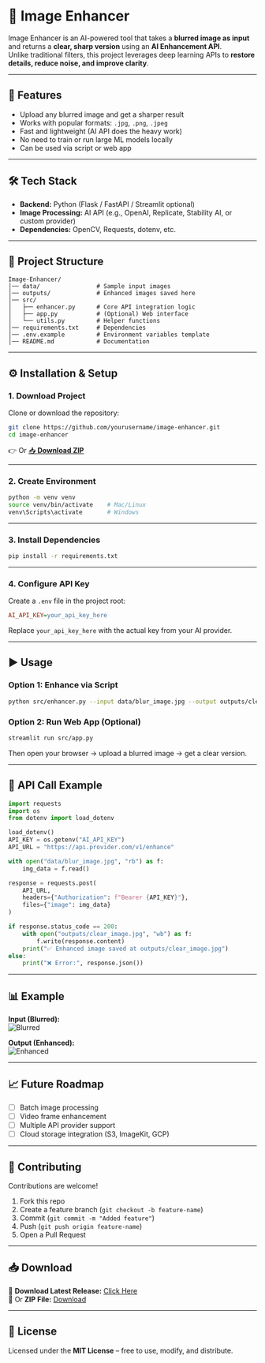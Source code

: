 # 📸 Image Enhancer  

Image Enhancer is an AI-powered tool that takes a **blurred image as input** and returns a **clear, sharp version** using an **AI Enhancement API**.  
Unlike traditional filters, this project leverages deep learning APIs to **restore details, reduce noise, and improve clarity**.  

---

## 🚀 Features  
- Upload any blurred image and get a sharper result  
- Works with popular formats: `.jpg`, `.png`, `.jpeg`  
- Fast and lightweight (AI API does the heavy work)  
- No need to train or run large ML models locally  
- Can be used via script or web app  

---

## 🛠️ Tech Stack  
- **Backend:** Python (Flask / FastAPI / Streamlit optional)  
- **Image Processing:** AI API (e.g., OpenAI, Replicate, Stability AI, or custom provider)  
- **Dependencies:** OpenCV, Requests, dotenv, etc.  

---

## 📂 Project Structure  
```
Image-Enhancer/
│── data/                # Sample input images
│── outputs/             # Enhanced images saved here
│── src/
│   ├── enhancer.py      # Core API integration logic
│   ├── app.py           # (Optional) Web interface
│   └── utils.py         # Helper functions
│── requirements.txt     # Dependencies
│── .env.example         # Environment variables template
│── README.md            # Documentation
```

---

## ⚙️ Installation & Setup  

### **1. Download Project**  
Clone or download the repository:  
```bash
git clone https://github.com/yourusername/image-enhancer.git
cd image-enhancer
```

👉 Or [📥 **Download ZIP**](https://github.com/yourusername/image-enhancer/archive/refs/heads/main.zip)  

---

### **2. Create Environment**  
```bash
python -m venv venv
source venv/bin/activate    # Mac/Linux
venv\Scripts\activate       # Windows
```

---

### **3. Install Dependencies**  
```bash
pip install -r requirements.txt
```

---

### **4. Configure API Key**  
Create a `.env` file in the project root:  
```ini
AI_API_KEY=your_api_key_here
```

Replace `your_api_key_here` with the actual key from your AI provider.  

---

## ▶️ Usage  

### **Option 1: Enhance via Script**  
```bash
python src/enhancer.py --input data/blur_image.jpg --output outputs/clear_image.jpg
```

### **Option 2: Run Web App (Optional)**  
```bash
streamlit run src/app.py
```
Then open your browser → upload a blurred image → get a clear version.  

---

## 🔌 API Call Example  

```python
import requests
import os
from dotenv import load_dotenv

load_dotenv()
API_KEY = os.getenv("AI_API_KEY")
API_URL = "https://api.provider.com/v1/enhance"

with open("data/blur_image.jpg", "rb") as f:
    img_data = f.read()

response = requests.post(
    API_URL,
    headers={"Authorization": f"Bearer {API_KEY}"},
    files={"image": img_data}
)

if response.status_code == 200:
    with open("outputs/clear_image.jpg", "wb") as f:
        f.write(response.content)
    print("✅ Enhanced image saved at outputs/clear_image.jpg")
else:
    print("❌ Error:", response.json())
```

---

## 📊 Example  

**Input (Blurred):**  
![Blurred](https://via.placeholder.com/200x150?text=Blurred+Image)  

**Output (Enhanced):**  
![Enhanced](https://via.placeholder.com/200x150?text=Enhanced+Image)  

---

## 📈 Future Roadmap  
- [ ] Batch image processing  
- [ ] Video frame enhancement  
- [ ] Multiple API provider support  
- [ ] Cloud storage integration (S3, ImageKit, GCP)  

---

## 🤝 Contributing  
Contributions are welcome!  
1. Fork this repo  
2. Create a feature branch (`git checkout -b feature-name`)  
3. Commit (`git commit -m "Added feature"`)  
4. Push (`git push origin feature-name`)  
5. Open a Pull Request  

---

## 📥 Download  

🔗 **Download Latest Release:** [Click Here](https://github.com/yourusername/image-enhancer/releases)  
🔗 Or **ZIP File:** [Download](https://github.com/yourusername/image-enhancer/archive/refs/heads/main.zip)  

---

## 📜 License  
Licensed under the **MIT License** – free to use, modify, and distribute.  

